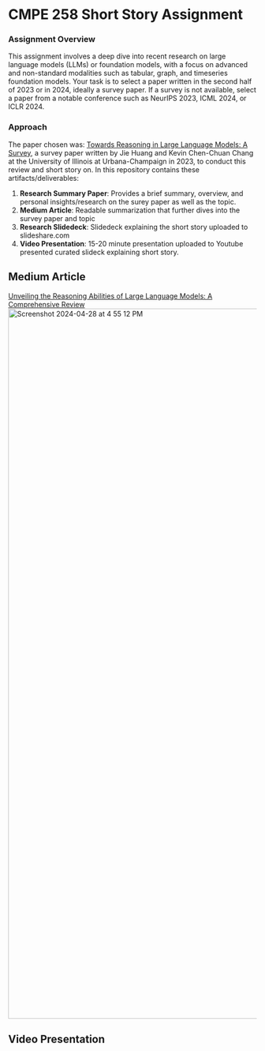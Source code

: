 # CMPE 258 Short Story Assignment
### Assignment Overview
This assignment involves a deep dive into recent research on large language models (LLMs) or foundation models, with a focus on advanced and non-standard modalities such as tabular, graph, and timeseries foundation models. Your task is to select a paper written in the second half of 2023 or in 2024, ideally a survey paper. If a survey is not available, select a paper from a notable conference such as NeurIPS 2023, ICML 2024, or ICLR 2024.
### Approach
The paper chosen was: [Towards Reasoning in Large Language Models: A Survey](https://aclanthology.org/2023.findings-acl.67.pdf), a survey paper written by Jie Huang and Kevin Chen-Chuan Chang at the University of Illinois at Urbana-Champaign in 2023, to conduct this review and short story on. In this repository contains these artifacts/deliverables:
1. **Research Summary Paper**: Provides a brief summary, overview, and personal insights/research on the surey paper as well as the topic.
2. **Medium Article**: Readable summarization that further dives into the survey paper and topic
3. **Research Slidedeck**: Slidedeck explaining the short story uploaded to slideshare.com
4. **Video Presentation**: 15-20 minute presentation uploaded to Youtube presented curated slideck explaining short story.
## Medium Article
[Unveiling the Reasoning Abilities of Large Language Models: A Comprehensive Review](https://medium.com/@kelly.nguyen01/unveiling-the-reasoning-abilities-of-large-language-models-a-comprehensive-review-88052f12e1b9) <img width="1439" alt="Screenshot 2024-04-28 at 4 55 12 PM" src="https://github.com/kellynguyvn/CMPE-258_Short-Story-Assignment/assets/80297074/05e9e24d-0537-4124-af2c-eeb97624b688">
## Video Presentation 
